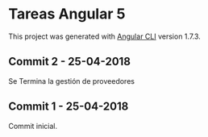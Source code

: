 # Tareas Angular 5

This project was generated with [Angular CLI](https://github.com/angular/angular-cli) version 1.7.3.

## Commit 2 - 25-04-2018

Se Termina la gestión de proveedores

## Commit 1 - 25-04-2018

Commit inicial. 
